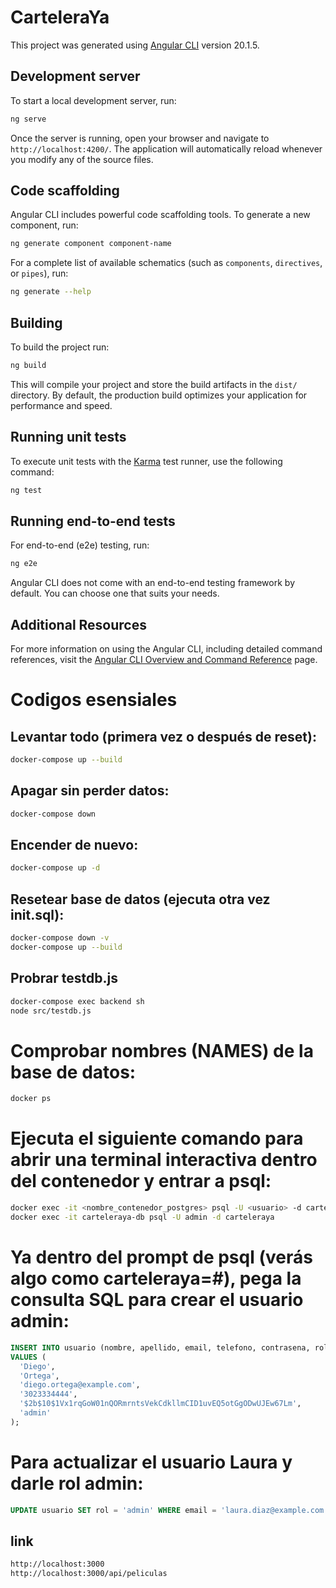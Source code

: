 # CarteleraYa

This project was generated using [Angular CLI](https://github.com/angular/angular-cli) version 20.1.5.

## Development server

To start a local development server, run:

```bash
ng serve
```

Once the server is running, open your browser and navigate to `http://localhost:4200/`. The application will automatically reload whenever you modify any of the source files.

## Code scaffolding

Angular CLI includes powerful code scaffolding tools. To generate a new component, run:

```bash
ng generate component component-name
```

For a complete list of available schematics (such as `components`, `directives`, or `pipes`), run:

```bash
ng generate --help
```

## Building

To build the project run:

```bash
ng build
```

This will compile your project and store the build artifacts in the `dist/` directory. By default, the production build optimizes your application for performance and speed.

## Running unit tests

To execute unit tests with the [Karma](https://karma-runner.github.io) test runner, use the following command:

```bash
ng test
```

## Running end-to-end tests

For end-to-end (e2e) testing, run:

```bash
ng e2e
```

Angular CLI does not come with an end-to-end testing framework by default. You can choose one that suits your needs.

## Additional Resources

For more information on using the Angular CLI, including detailed command references, visit the [Angular CLI Overview and Command Reference](https://angular.dev/tools/cli) page.


# Codigos esensiales

## Levantar todo (primera vez o después de reset):
```bash
docker-compose up --build
```
## Apagar sin perder datos:
```bash 
docker-compose down
```
## Encender de nuevo:
```bash
docker-compose up -d
```
## Resetear base de datos (ejecuta otra vez init.sql):
```bash
docker-compose down -v
docker-compose up --build
```
## Probrar testdb.js 
```bash
docker-compose exec backend sh
node src/testdb.js
```

# Comprobar nombres (NAMES) de la base de datos:
```bash
docker ps
```
# Ejecuta el siguiente comando para abrir una terminal interactiva dentro del contenedor y entrar a psql:
```bash
docker exec -it <nombre_contenedor_postgres> psql -U <usuario> -d carteleraya
docker exec -it carteleraya-db psql -U admin -d carteleraya
```

# Ya dentro del prompt de psql (verás algo como carteleraya=#), pega la consulta SQL para crear el usuario admin:
```sql
INSERT INTO usuario (nombre, apellido, email, telefono, contrasena, rol)
VALUES (
  'Diego', 
  'Ortega', 
  'diego.ortega@example.com', 
  '3023334444', 
  '$2b$10$1Vx1rqGoW01nQORmrntsVekCdkllmCID1uvEQ5otGgODwUJEw67Lm', 
  'admin'
);
```

# Para actualizar el usuario Laura y darle rol admin:
```sql
UPDATE usuario SET rol = 'admin' WHERE email = 'laura.diaz@example.com';
```

## link
```bash
http://localhost:3000
http://localhost:3000/api/peliculas
```